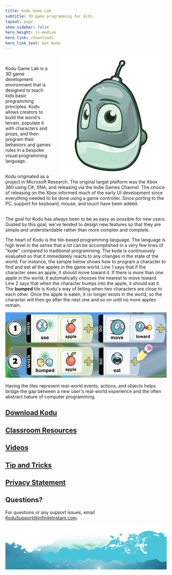 ```yaml
---
title: Kodu Game Lab
subtitle: 3D game programming for kids.
layout: page
show_sidebar: false
hero_height: is-medium
hero_link: /downloads
hero_link_text: Get Kodu
---
```


<p>
  <img src="images/Kodu.png" align="right" hspace="20"/><br>

  Kodu Game Lab is a 3D game development environment that is designed to teach kids basic programming principles. Kodu allows creators to build the world's terrain, populate it with characters and props, and then program their behaviors and games rules in a bespoke visual programming language.<br><br>
  
  Kodu originated as a project in Microsoft Research. The original target platform was the Xbox 360 using C#, XNA, and releasing via the Indie Games Channel. The choice of releasing on the Xbox informed much of the early UI development since everything needed to be done using a game controller. Since porting to the PC, support for keyboard, mouse, and touch have been added.<br><br>
  
  The goal for Kodu has always been to be as easy as possible for new users. Guided by this goal, we've tended to design new features so that they are simple and understandable rather than more complex and complete.
</p>

The heart of Kodu is the tile-based programming language. The language is high level in the sense that a lot can be accomplished in a very few lines of "kode" compared to traditional programming.  The kode is continuously evaluated so that it immediately reacts to any changes in the state of the world.  For instance, the sample below shows how to program a character to find and eat all the apples in the game world.  Line 1 says that if the character sees an apple, it should move toward it.  If there is more than one apple in the world, it automatically chooses the nearest to move toward.  Line 2 says that when the character bumps into the apple, it should eat it.  The **bumped** tile is Kodu's way of telling when two characters are close to each other.  Once the apple is eaten, it no longer exists in the world, so the character will then go after the next one and so on until no more apples remain.

![Kode Sample](images/kode_sample.png)

Having the tiles represent real-world events, actions, and objects helps bridge the gap between a new user's real-world experience and the often abstract nature of computer programming.

## [Download Kodu](downloads)

## [Classroom Resources](resources)
## [Videos](resources#videos)
## [Tip and Tricks](tips)
## [Privacy Statement](privacy)


## Questions?
For questions or any support issues, email <KoduSupport@InfiniteInstant.com>.

![Kodu Game Lab](images/footer.png)